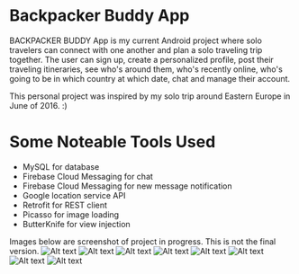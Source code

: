 # Backpacker Buddy App

BACKPACKER BUDDY App is my current Android project where solo travelers can connect with one another and plan a solo traveling trip together. </b>
The user can sign up, create a personalized profile, post their traveling itineraries, see who's around them, who's recently online, who's going to be in which country at which date, chat and manage their account. </b>

This personal project was inspired by my solo trip around Eastern Europe in June of 2016. :)

# Some Noteable Tools Used </b>
* MySQL for database </b>
* Firebase Cloud Messaging for chat </b>
* Firebase Cloud Messaging for new message notification </b>
* Google location service API </b>
* Retrofit for REST client </b>
* Picasso for image loading </b>
* ButterKnife for view injection </b>


Images below are screenshot of project in progress. This is not the final version.
![Alt text](http://i.imgur.com/GOhWzZj.png)
![Alt text](http://i.imgur.com/5wTCuTM.png)
![Alt text](http://i.imgur.com/aVWfklf.png)
![Alt text](http://i.imgur.com/SJeCDp7.png)
![Alt text](http://i.imgur.com/TjkcMOV.png)
![Alt text](http://i.imgur.com/lnTNK3k.png)
![Alt text](http://i.imgur.com/SD4lgvr.png)
![Alt text](http://i.imgur.com/mBwF6ZS.png)
